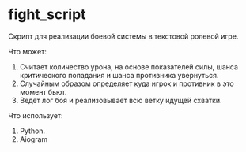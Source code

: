 # fight_script

Скрипт для реализации боевой системы в текстовой ролевой игре.

Что может: 
  1. Считает количество урона, на основе показателей силы, шанса критического попадания и шанса противника увернуться.
  2. Случайным образом определяет куда игрок и противник в это момент бьют.
  3. Ведёт лог боя и реализовывает всю ветку идущей схватки.
  
Что использует:
  1. Python.
  2. Aiogram
